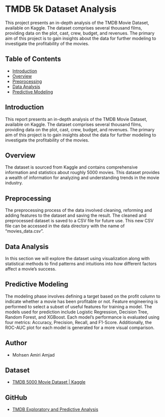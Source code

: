 # TMDB 5k Dataset Analysis

This project presents an in-depth analysis of the TMDB Movie Dataset, available on Kaggle. The dataset comprises several thousand films, providing data on the plot, cast, crew, budget, and revenues. The primary aim of this project is to gain insights about the data for further modeling to investigate the profitability of the movies.

## Table of Contents
- [Introduction](#introduction)
- [Overview](#overview)
- [Preprocessing](#preprocessing)
- [Data Analysis](#data-analysis)
- [Predictive Modeling](#predictive-modeling)

## Introduction
This report presents an in-depth analysis of the TMDB Movie Dataset, available on Kaggle. The dataset comprises several thousand films, providing data on the plot, cast, crew, budget, and revenues. The primary aim of this project is to gain insights about the data for further modeling to investigate the profitability of the movies.

## Overview
The dataset is sourced from Kaggle and contains comprehensive information and statistics about roughly 5000 movies. This dataset provides a wealth of information for analyzing and understanding trends in the movie industry.

## Preprocessing
The preprocessing process of the data involved cleaning, reforming and adding features to the dataset and saving the result. The cleaned and preprocessed dataset is saved to a CSV file for future use. This new CSV file can be accessed in the data directory with the name of “movies_data.csv”.

## Data Analysis
In this section we will explore the dataset using visualization along with statistical methods to find patterns and intuitions into how different factors affect a movie’s success.

## Predictive Modeling
The modeling phase involves defining a target based on the profit column to indicate whether a movie has been profitable or not. Feature engineering is performed to select a subset of useful features for training a model. The models used for prediction include Logistic Regression, Decision Tree, Random Forest, and XGBoost. Each model’s performance is evaluated using four metrics: Accuracy, Precision, Recall, and F1-Score. Additionally, the ROC-AUC plot for each model is generated for a more visual comparison.

## Author
- Mohsen Amiri Amjad

## Dataset
- [TMDB 5000 Movie Dataset | Kaggle](https://www.kaggle.com/tmdb/tmdb-movie-metadata)

## GitHub
- [TMDB Exploratory and Predictive Analysis](https://github.com/MohsenAmiri79/TMDB-Analysis-and-Recommendation-System)
